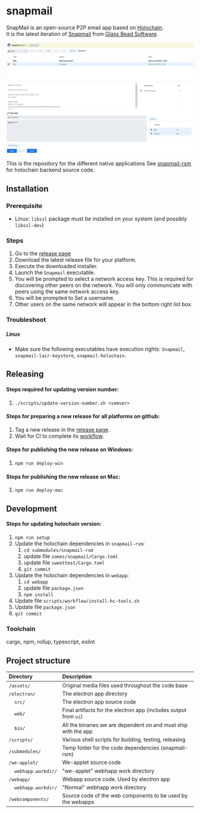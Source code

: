 # snapmail
SnapMail is an open-source P2P email app based on [Holochain](https://holochain.org/).  
It is the latest iteration of [Snapmail](http://www.glassbead.com/snapmail/index.shtml) from [Glass Bead Software](http://www.glassbead.com/).


![sshot](https://github.com/glassbeadsoftware/snapmail/blob/master/assets/snapmail-ui.png)

This is the repository for the different native applications 
See [snapmail-rsm](https://github.com/glassbeadsoftware/snapmail-rsm) for holochain backend source code.

## Installation

### Prerequisite 
 - Linux: `libssl` package must be installed on your system (and possibly `libssl-dev`)

### Steps
1. Go to the [release page](https://github.com/glassbeadsoftware/snapmail/releases)
2. Download the latest release file for your platform.
3. Execute the downloaded installer.
4. Launch the `Snapmail` executable.
5. You will be prompted to select a network access key. This is required for discovering other peers on the network. You will only communicate with peers using the same network access key.
6. You will be prompted to Set a username.
7. Other users on the same network will appear in the bottom right list box.

### Troubleshoot

##### Linux
- Make sure the following executables have execution rights: `Snapmail`, `snapmail-lair-keystore`, `snapmail-holochain`.

 
## Releasing

#### Steps required for updating version number:
1. `./scripts/update-version-number.sh <semver>`


#### Steps for preparing a new release for all platforms on github:
1. Tag a new release in the [release page](https://github.com/glassbeadsoftware/snapmail/releases).
2. Wait for CI to complete its [workflow](https://github.com/glassbeadsoftware/snapmail/actions).

#### Steps for publishing the new release on Windows:
1. `npm run deploy-win`

#### Steps for publishing the new release on Mac:
1. `npm run deploy-mac`


## Development

#### Steps for updating holochain version:
1. `npm run setup`
2. Update the holochain dependencies in `snapmail-rsm`:
    1. `cd submodules/snapmail-rsm`
    2. update file `zomes/snapmail/Cargo.toml`
    3. update file `sweettest/Cargo.toml`
    4. `git commit`
3. Update the holochain dependencies in `webapp`:
    1. `cd webapp`
    2. update file `package.json`
    3. `npm install`
4. Update file `scripts/workflow/install-hc-tools.sh`
5. Update file `package.json`
6. `git commit`


### Toolchain

cargo, npm, rollup, typescript, eslint

## Project structure

| Directory                                  | Description                                                                                                                 |
|:-------------------------------------------| :-------------------------------------------------------------------------------------------------------------------------- |
| `/assets/`                                 | Original media files used throughout the code base
| `/electron/`                               | The electron app directory
| &nbsp;&nbsp;&nbsp;&nbsp;`src/`             | The electron app source code
| &nbsp;&nbsp;&nbsp;&nbsp;`web/`             | Final artifacts for the electron app (includes output from `ui`)
| &nbsp;&nbsp;&nbsp;&nbsp;`bin/`             | All the binaries we are dependent on and must ship with the app
| `/scripts/`                                | Various shell scripts for building, testing, releasing
| `/submodules/`                             | Temp folder for the code dependencies (snapmail-rsm)
| `/we-applet/`                              | We-applet source code
| &nbsp;&nbsp;&nbsp;&nbsp;`webhapp.workdir/` | "we-applet" webhapp work directory
| `/webapp/`                                 | Webapp source code. Used by electron app
| &nbsp;&nbsp;&nbsp;&nbsp;`webhapp.workdir/` | "Normal" webhapp work directory
| `/webcomponents/`                          | Source code of the web components to be used by the webapps
